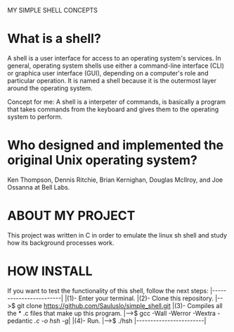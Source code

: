 MY SIMPLE SHELL CONCEPTS
# What is a shell?
A shell is a user interface for access to an operating system's services.
In general, operating system shells use either a command-line interface (CLI) or graphica
user interface (GUI), depending on a computer's role and particular operation.
It is named a shell because it is the outermost layer around the operating system.

Concept for me: A shell is a interpeter of commands, is basically a program that takes commands
from the keyboard and gives them to the operating system to perform.

# Who designed and implemented the original Unix operating system?
Ken Thompson, Dennis Ritchie, Brian Kernighan, Douglas McIlroy, and Joe Ossanna at Bell Labs.

# ABOUT MY PROJECT
This project was written in C in order to emulate the linux sh shell and study how its background processes work.

# HOW INSTALL
If you want to test the functionality of this shell, follow the next steps:
|------------------------|
|(1)- Enter your terminal.
|(2)- Clone this repository.
|-->$ git clone https://github.com/Sauluslo/simple_shell.git
|(3)- Compiles all the * .c files that make up this program.
|-->$ gcc -Wall -Werror -Wextra -pedantic *.c -o hsh -g*|
|(4)- Run.
|-->$ ./hsh
|------------------------|
